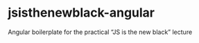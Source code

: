 jsisthenewblack-angular
=======================

Angular boilerplate for the practical “JS is the new black” lecture

